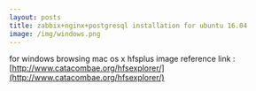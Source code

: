 ```yaml
---
layout: posts
title: zabbix+nginx+postgresql installation for ubuntu 16.04
image: /img/windows.png
---
```


for windows browsing mac os x hfsplus image
reference link : 
[http://www.catacombae.org/hfsexplorer/](http://www.catacombae.org/hfsexplorer/)
